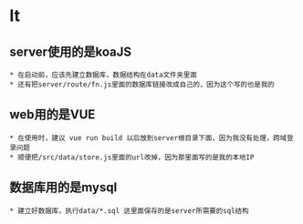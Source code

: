 # lt
## server使用的是koaJS
````````````````````
* 在启动前，应该先建立数据库，数据结构在data文件夹里面
* 还有把server/route/fn.js里面的数据库链接改成自己的，因为这个写的也是我的
````````````````````
## web用的是VUE 
````````````````````
* 在使用时，建议 vue run build 以后放到server根目录下面，因为我没有处理，跨域登录问题
* 顺便把/src/data/store.js里面的url改掉，因为那里面写的是我的本地IP
````````````````````
## 数据库用的是mysql
````````````````````
* 建立好数据库，执行data/*.sql 这里面保存的是server所需要的sql结构
````````````````````



